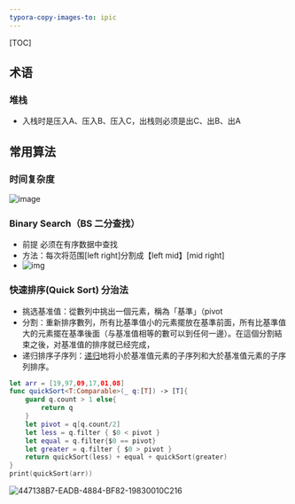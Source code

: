 ```yaml
---
typora-copy-images-to: ipic
---
```


[TOC]

## 术语

### 堆栈

- 入栈时是压入A、压入B、压入C，出栈则必须是出C、出B、出A

## 常用算法

### 时间复杂度

![image](https://tva1.sinaimg.cn/large/e6c9d24egy1h3b3tzai9tj21gl0u0gta.jpg)

### Binary Search（BS 二分查找）

- 前提 必须在有序数据中查找
- 方法：每次将范围[left right]分割成【left mid】[mid right]
- ![img](https://tva1.sinaimg.cn/large/e6c9d24egy1h38omdw8j5j217005wweq.jpg)

### 快速排序(Quick Sort) 分治法

- 挑选基准值：從數列中挑出一個元素，稱為「基準」（pivot
- 分割：重新排序數列，所有比基準值小的元素擺放在基準前面，所有比基準值大的元素擺在基準後面（与基准值相等的數可以到任何一邊）。在這個分割結束之後，对基准值的排序就已经完成，
- 递归排序子序列：[递归](https://zh.m.wikipedia.org/wiki/%E9%80%92%E5%BD%92)地将小於基准值元素的子序列和大於基准值元素的子序列排序。

```swift
let arr = [19,97,09,17,01,08]
func quickSort<T:Comparable>(_ q:[T]) -> [T]{
    guard q.count > 1 else{
        return q
    }
    let pivot = q[q.count/2]
    let less = q.filter { $0 < pivot }
    let equal = q.filter{$0 == pivot}
    let greater = q.filter { $0 > pivot }
    return quickSort(less) + equal + quickSort(greater)
}
print(quickSort(arr))
```

![447138B7-EADB-4884-BF82-19830010C216](https://tva1.sinaimg.cn/large/e6c9d24egy1h4uix11tnxj212a0n2jt9.jpg)





